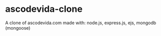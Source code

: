 # ascodevida-clone
A clone of ascodevida.com made with:   node.js, express.js, ejs, mongodb (mongoose)